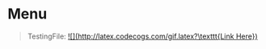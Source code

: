 # Menu

> TestingFile: [![](http://latex.codecogs.com/gif.latex?\texttt{Link Here})](TestingFile.md)